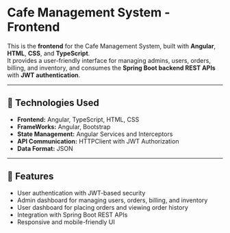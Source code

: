 # Cafe Management System - Frontend

This is the **frontend** for the Cafe Management System, built with **Angular**, **HTML**, **CSS**, and **TypeScript**.  
It provides a user-friendly interface for managing admins, users, orders, billing, and inventory, and consumes the **Spring Boot backend REST APIs** with **JWT authentication**.

---

## 🚀 Technologies Used
- **Frontend:** Angular, TypeScript, HTML, CSS  
- **FrameWorks:** Angular, Bootstrap  
- **State Management:** Angular Services and Interceptors  
- **API Communication:** HTTPClient with JWT Authorization  
- **Data Format:** JSON  

---

## 📌 Features
- User authentication with JWT-based security  
- Admin dashboard for managing users, orders, billing, and inventory  
- User dashboard for placing orders and viewing order history  
- Integration with Spring Boot REST APIs  
- Responsive and mobile-friendly UI  
